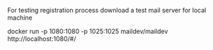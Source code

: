 For testing registration process download a test mail server for local machine

docker run -p 1080:1080 -p 1025:1025 maildev/maildev
http://localhost:1080/#/

